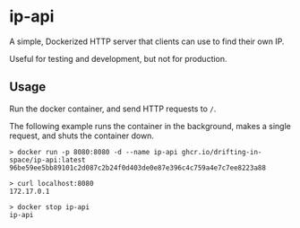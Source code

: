 # ip-api

A simple, Dockerized HTTP server that clients can use to find their own IP.

Useful for testing and development, but not for production.

## Usage

Run the docker container, and send HTTP requests to `/`.

The following example runs the container in the background, makes a single request, and
shuts the container down.

```
> docker run -p 8080:8080 -d --name ip-api ghcr.io/drifting-in-space/ip-api:latest
96be59ee5bb89101c2d087c2b24f0d403de0e87e396c4c759a4e7c7ee8223a88

> curl localhost:8080
172.17.0.1

> docker stop ip-api
ip-api
```
